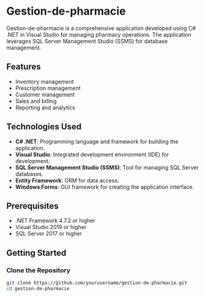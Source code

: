 # Gestion-de-pharmacie

Gestion-de-pharmacie is a comprehensive application developed using C# .NET in Visual Studio for managing pharmacy operations. The application leverages SQL Server Management Studio (SSMS) for database management.

## Features

- Inventory management
- Prescription management
- Customer management
- Sales and billing
- Reporting and analytics

## Technologies Used

- **C# .NET**: Programming language and framework for building the application.
- **Visual Studio**: Integrated development environment (IDE) for development.
- **SQL Server Management Studio (SSMS)**: Tool for managing SQL Server databases.
- **Entity Framework**: ORM for data access.
- **Windows Forms**: GUI framework for creating the application interface.

## Prerequisites

- .NET Framework 4.7.2 or higher
- Visual Studio 2019 or higher
- SQL Server 2017 or higher

## Getting Started

### Clone the Repository

```bash
git clone https://github.com/yourusername/gestion-de-pharmacie.git
cd gestion-de-pharmacie
